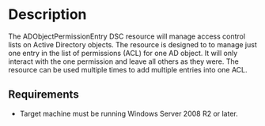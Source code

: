 # Description

The ADObjectPermissionEntry DSC resource will manage access control lists on Active Directory objects. The resource is
designed to to manage just one entry in the list of permissions (ACL) for one AD object. It will only interact with the
one permission and leave all others as they were. The resource can be used multiple times to add multiple entries into
one ACL.

## Requirements

* Target machine must be running Windows Server 2008 R2 or later.

